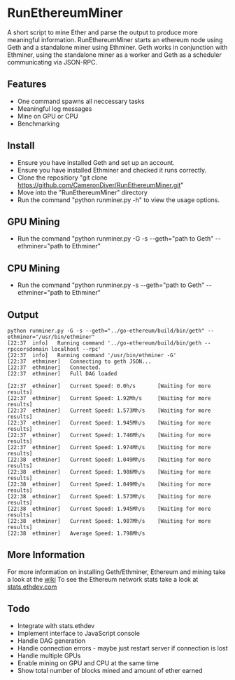 # RunEthereumMiner
A short script to mine Ether and parse the output to produce more meaningful information. RunEthereumMiner starts an ethereum node using Geth and a standalone miner using Ethminer. Geth works in conjunction with Ethminer, using the standalone miner as a worker and Geth as a scheduler communicating via JSON-RPC.

## Features
* One command spawns all neccessary tasks
* Meaningful log messages
* Mine on GPU or CPU
* Benchmarking

## Install
* Ensure you have installed Geth and set up an account.
* Ensure you have installed Ethminer and checked it runs correctly.
* Clone the repositiory "git clone https://github.com/CameronDiver/RunEthereumMiner.git"
* Move into the "RunEthereumMiner" directory 
* Run the command "python runminer.py -h" to view the usage options.

## GPU Mining
* Run the command "python runminer.py -G -s --geth="path to Geth" --ethminer="path to Ethminer"

## CPU Mining
* Run the command "python runminer.py -s --geth="path to Geth" --ethminer="path to Ethminer"

## Output
```
python runminer.py -G -s --geth="../go-ethereum/build/bin/geth" --ethminer="/usr/bin/ethminer"
[22:37  info]	Running command '../go-ethereum/build/bin/geth --rpccorsdomain localhost --rpc'
[22:37  info]	Running command '/usr/bin/ethminer -G'
[22:37  ethminer]	Connecting to geth JSON... 
[22:37  ethminer]	Connected.
[22:37  ethminer]	Full DAG loaded 
 
[22:37  ethminer]	Current Speed: 0.0h/s		[Waiting for more results] 
[22:37  ethminer]	Current Speed: 1.92Mh/s		[Waiting for more results] 
[22:37  ethminer]	Current Speed: 1.573Mh/s	[Waiting for more results] 
[22:37  ethminer]	Current Speed: 1.945Mh/s	[Waiting for more results] 
[22:37  ethminer]	Current Speed: 1.746Mh/s	[Waiting for more results] 
[22:37  ethminer]	Current Speed: 1.974Mh/s	[Waiting for more results] 
[22:38  ethminer]	Current Speed: 1.049Mh/s	[Waiting for more results] 
[22:38  ethminer]	Current Speed: 1.986Mh/s	[Waiting for more results] 
[22:38  ethminer]	Current Speed: 1.049Mh/s	[Waiting for more results] 
[22:38  ethminer]	Current Speed: 1.573Mh/s	[Waiting for more results] 
[22:38  ethminer]	Current Speed: 1.945Mh/s	[Waiting for more results] 
[22:38  ethminer]	Current Speed: 1.987Mh/s	[Waiting for more results] 
[22:38  ethminer]	Average Speed: 1.798Mh/s 
```

## More Information
For more information on installing Geth/Ethminer, Ethereum and mining take a look at the [wiki](http://ethereum.gitbooks.io/frontier-guide/content/mining.html)
To see the Ethereum network stats take a look at [stats.ethdev.com](https://stats.ethdev.com/)

## Todo
* Integrate with stats.ethdev
* Implement interface to JavaScript console
* Handle DAG generation
* Handle connection errors - maybe just restart server if connection is lost
* Handle multiple GPUs
* Enable mining on GPU and CPU at the same time
* Show total number of blocks mined and amount of ether earned

